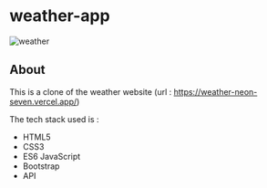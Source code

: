 # weather-app
![weather](https://user-images.githubusercontent.com/97447400/165923443-6cad1a25-256b-4ba4-913c-6d8a299e291a.png)


## About

This is a clone of the weather website (url : https://weather-neon-seven.vercel.app/)

The tech stack used is :
* HTML5
* CSS3
* ES6 JavaScript
* Bootstrap
* API
